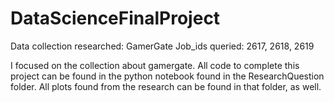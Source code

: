 # DataScienceFinalProject

Data collection researched: GamerGate
Job_ids queried: 2617, 2618, 2619

I focused on the collection about gamergate. All code to complete this project can be found in the python notebook found in the ResearchQuestion folder. All plots found from the research can be found in that folder, as well. 

